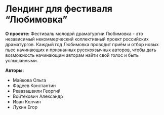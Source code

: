 # Лендинг для фестиваля “Любимовка”
**О проекте:** Фестиваль молодой драматургии Любимовка - это независимый некоммерческий коллективный проект российских драматургов.
Каждый год Любимовка проводит приём и отбор новых пьес начинающих и признанных русскоязычных авторов, чтобы дать возможность начинающим авторам  найти свой голос и быть услышанными.

**Авторы:**
- Майкова Ольга
- Фадеев Константин
- Ревазашвили Георгий
- Войтехович Александр
- Иван Колчин
- Лукин Егор
